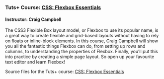 ### Tuts+ Course: [CSS: Flexbox Essentials](https://webdesign.tutsplus.com/courses/css-flexbox-essentials)
#### Instructor: Craig Campbell

The CSS3 Flexible Box layout model, or Flexbox to use its popular name, is a great way to create flexible and grid-based layouts without having to rely on floats or inline-block elements. In this course, Craig Campbell will show you all the fantastic things Flexbox can do, from setting up rows and columns, to understanding the properties of Flexbox. Finally, you’ll put this into practice by creating a simple page layout. So open up your favourite text editor and learn Flexbox!

Source files for the Tuts+ course: [CSS: Flexbox Essentials](https://webdesign.tutsplus.com/courses/css-flexbox-essentials)
